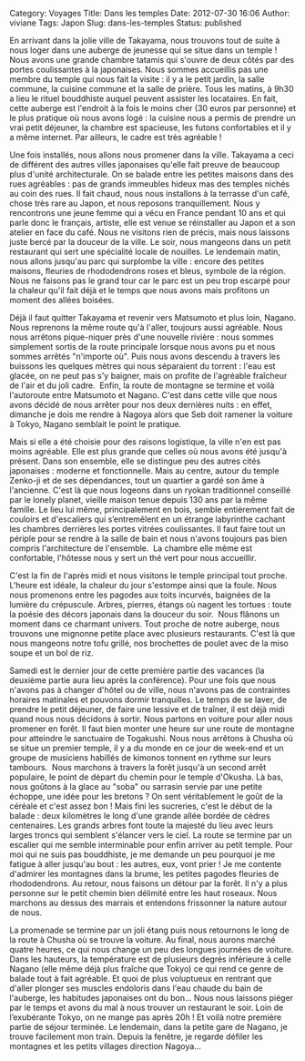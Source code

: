 Category: Voyages
Title: Dans les temples
Date: 2012-07-30 16:06
Author: viviane
Tags: Japon
Slug: dans-les-temples
Status: published

En arrivant dans la jolie ville de Takayama, nous trouvons tout de suite à nous loger dans une auberge de jeunesse qui se situe dans un temple ! Nous avons une grande chambre tatamis qui s'ouvre de deux côtés par des portes coulissantes à la japonaises. Nous sommes accueillis pas une membre du temple qui nous fait la visite : il y a le petit jardin, la salle commune, la cuisine commune et la salle de prière. Tous les matins, à 9h30 a lieu le rituel bouddhiste auquel peuvent assister les locataires. En fait, cette auberge est l'endroit à la fois le moins cher (30 euros par personne) et le plus pratique où nous avons logé : la cuisine nous a permis de prendre un vrai petit déjeuner, la chambre est spacieuse, les futons confortables et il y a même internet. Par ailleurs, le cadre est très agréable !

Une fois installés, nous allons nous promener dans la ville. Takayama a ceci de différent des autres villes japonaises qu'elle fait preuve de beaucoup plus d'unité architecturale. On se balade entre les petites maisons dans des rues agréables : pas de grands immeubles hideux mas des temples nichés au coin des rues. Il fait chaud, nous nous installons à la terrasse d'un café, chose très rare au Japon, et nous reposons tranquillement. Nous y rencontrons une jeune femme qui a vécu en France pendant 10 ans et qui parle donc le français, artiste, elle est venue se réinstaller au Japon et a son atelier en face du café. Nous ne visitons rien de précis, mais nous laissons juste bercé par la douceur de la ville. Le soir, nous mangeons dans un petit restaurant qui sert une spécialité locale de nouilles. Le lendemain matin, nous allons jusqu'au parc qui surplombe la ville : encore des petites maisons, fleuries de rhododendrons roses et bleus, symbole de la région. Nous ne faisons pas le grand tour car le parc est un peu trop escarpé pour la chaleur qu'il fait déjà et le temps que nous avons mais profitons un moment des allées boisées.

Déjà il faut quitter Takayama et revenir vers Matsumoto et plus loin, Nagano. Nous reprenons la même route qu'à l'aller, toujours aussi agréable. Nous nous arrêtons pique-niquer près d'une nouvelle rivière : nous sommes simplement sortis de la route principale lorsque nous avons pu et nous sommes arrêtés "n'importe où". Puis nous avons descendu à travers les buissons les quelques mètres qui nous séparaient du torrent : l'eau est glacée, on ne peut pas s'y baigner, mais on profite de l'agréable fraîcheur de l'air et du joli cadre.  Enfin, la route de montagne se termine et voilà l'autoroute entre Matsumoto et Nagano. C'est dans cette ville que nous avons décidé de nous arrêter pour nos deux dernières nuits : en effet, dimanche je dois me rendre à Nagoya alors que Seb doit ramener la voiture à Tokyo, Nagano semblait le point le pratique.

Mais si elle a été choisie pour des raisons logistique, la ville n'en est pas moins agréable. Elle est plus grande que celles où nous avons été jusqu'à présent. Dans son ensemble, elle se distingue peu des autres cités japonaises : moderne et fonctionnelle. Mais au centre, autour du temple Zenko-ji et de ses dépendances, tout un quartier a gardé son âme à l'ancienne. C'est là que nous logeons dans un ryokan traditionnel conseillé par le lonely planet, vieille maison tenue depuis 130 ans par la même famille. Le lieu lui même, principalement en bois, semble entièrement fait de couloirs et d'escaliers qui s’entremêlent en un étrange labyrinthe cachant les chambres derrières les portes vitrées coulissantes. Il faut faire tout un périple pour se rendre à la salle de bain et nous n'avons toujours pas bien compris l'architecture de l'ensemble.  La chambre elle même est confortable, l'hôtesse nous y sert un thé vert pour nous accueillir.

C'est la fin de l'après midi et nous visitons le temple principal tout proche. L'heure est idéale, la chaleur du jour s'estompe ainsi que la foule. Nous nous promenons entre les pagodes aux toits incurvés, baignées de la lumière du crépuscule. Arbres, pierres, étangs où nagent les tortues : toute la poésie des décors japonais dans la douceur du soir.  Nous flânons un moment dans ce charmant univers. Tout proche de notre auberge, nous trouvons une mignonne petite place avec plusieurs restaurants. C'est là que nous mangeons notre tofu grillé, nos brochettes de poulet avec de la miso soupe et un bol de riz.

Samedi est le dernier jour de cette première partie des vacances (la deuxième partie aura lieu après la conférence). Pour une fois que nous n'avons pas à changer d'hôtel ou de ville, nous n'avons pas de contraintes horaires matinales et pouvons dormir tranquilles. Le temps de se laver, de prendre le petit déjeuner, de faire une lessive et de traîner, il est déjà midi quand nous nous décidons à sortir. Nous partons en voiture pour aller nous promener en forêt. Il faut bien monter une heure sur une route de montagne pour atteindre le sanctuaire de Togakushi. Nous nous arrêtons à Chusha où se situe un premier temple, il y a du monde en ce jour de week-end et un groupe de musiciens habillés de kimonos tonnent en rythme sur leurs tambours.  Nous marchons à travers la forêt jusqu'à un second arrêt populaire, le point de départ du chemin pour le temple d'Okusha. Là bas, nous goûtons à la glace au "soba" ou sarrasin servie par une petite échoppe, une idée pour les bretons ? On sent véritablement le goût de la céréale et c'est assez bon ! Mais fini les sucreries, c'est le début de la balade : deux kilomètres le long d'une grande allée bordée de cèdres centenaires. Les grands arbres font toute la majesté du lieu avec leurs larges troncs qui semblent s'élancer vers le ciel. La route se termine par un escalier qui me semble interminable pour enfin arriver au petit temple. Pour moi qui ne suis pas bouddhiste, je me demande un peu pourquoi je me fatigue à aller jusqu'au bout : les autres, eux, vont prier ! Je me contente d'admirer les montagnes dans la brume, les petites pagodes fleuries de rhododendrons. Au retour, nous faisons un détour par la forêt. Il n'y a plus personne sur le petit chemin bien délimité entre les haut roseaux. Nous marchons au dessus des marrais et entendons frissonner la nature autour de nous.

La promenade se termine par un joli étang puis nous retournons le long de la route à Chusha où se trouve la voiture. Au final, nous aurons marché quatre heures, ce qui nous change un peu des longues journées de voiture. Dans les hauteurs, la température est de plusieurs degrés inférieure à celle Nagano (elle même déjà plus fraîche que Tokyo) ce qui rend ce genre de balade tout à fait agréable. Et quoi de plus voluptueux en rentrant que d'aller plonger ses muscles endoloris dans l'eau chaude du bain de l'auberge, les habitudes japonaises ont du bon... Nous nous laissons piéger par le temps et avons du mal à nous trouver un restaurant le soir. Loin de l’exubérante Tokyo, on ne mange pas après 20h ! Et voilà notre première partie de séjour terminée. Le lendemain, dans la petite gare de Nagano, je trouve facilement mon train. Depuis la fenêtre, je regarde défiler les montagnes et les petits villages direction Nagoya...